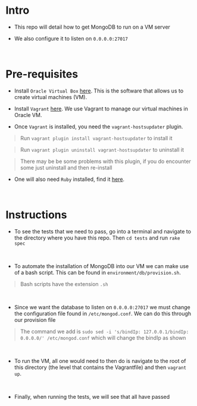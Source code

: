 # Intro

- This repo will detail how to get MongoDB to run on a VM server

- We also configure it to listen on `0.0.0.0:27017`

<br>

# Pre-requisites
- Install `Oracle Virtual Box` [here](https://www.virtualbox.org/wiki/Downloads). This is the software that allows us to create virtual machines (VM).

- Install `Vagrant` [here](https://www.vagrantup.com/downloads.html). We use Vagrant to manage our virtual machines in Oracle VM.

- Once `Vagrant` is installed, you need the `vagrant-hostsupdater` plugin. 
> Run `vagrant plugin install vagrant-hostsupdater` to install it

> Run `vagrant plugin uninstall vagrant-hostsupdater` to uninstall it

> There may be be some problems with this plugin, if you do encounter some just uninstall and then re-install

- One will also need `Ruby` installed, find it [here](https://www.ruby-lang.org/en/downloads/). 


<br>

# Instructions
- To see the tests that we need to pass, go into a terminal and navigate to the directory where you have this repo. Then `cd tests` and run `rake spec`

<br>

- To automate the installation of MongoDB into our VM we can make use of a bash script. This can be found in `environment/db/provision.sh`. 
> Bash scripts have the extension `.sh`

<br>

- Since we want the database to listen on `0.0.0.0:27017` we must change the configuration file found in `/etc/mongod.conf`. We can do this through our provision file
> The command we add is `sudo sed -i 's/bindIp: 127.0.0.1/bindIp: 0.0.0.0/' /etc/mongod.conf` which will change the bindIp as shown

<br>

- To run the VM, all one would need to then do is navigate to the root of this directory (the level that contains the Vagrantfile) and then `vagrant up`.

<br>

- Finally, when running the tests, we will see that all have passed

